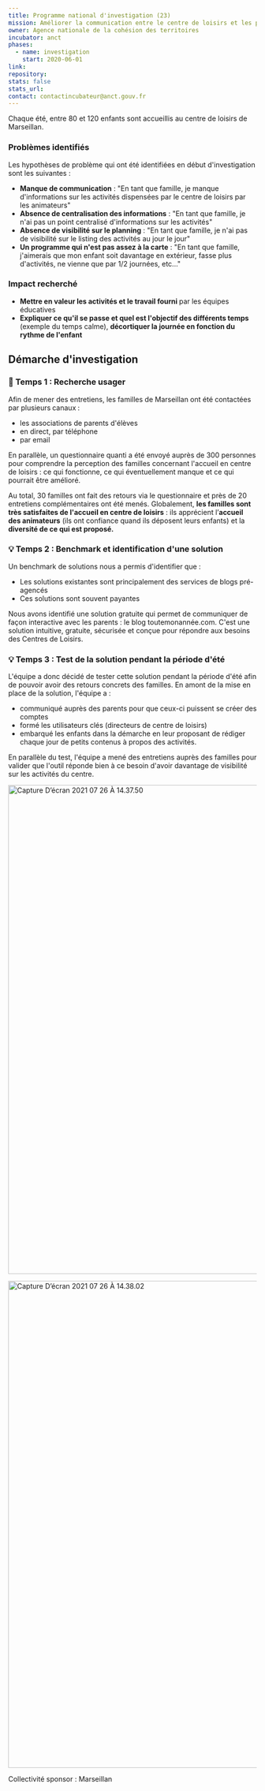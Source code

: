 ```yaml
---
title: Programme national d'investigation (23)
mission: Améliorer la communication entre le centre de loisirs et les parents pendant les période de vacances
owner: Agence nationale de la cohésion des territoires
incubator: anct
phases:
  - name: investigation
    start: 2020-06-01
link: 
repository: 
stats: false
stats_url: 
contact: contactincubateur@anct.gouv.fr
---
```

<p>Chaque été, entre 80 et 120 enfants sont accueillis au centre de loisirs de Marseillan.</p>
<h3><strong>Problèmes identifiés</strong></h3>
<p>Les hypothèses de problème qui ont été identifiées en début d'investigation sont les suivantes : </p>
<ul>
<li><strong>Manque de communication</strong> : "En tant que famille, je manque d'informations sur les activités dispensées par le centre de loisirs par les animateurs"</li>
<li><strong>Absence de centralisation des informations</strong> : "En tant que famille, je n'ai pas un point centralisé d'informations sur les activités"</li>
<li><strong>Absence de visibilité sur le planning</strong> : "En tant que famille, je n'ai pas de visibilité sur le listing des activités au jour le jour"</li>
<li><strong>Un programme qui n'est pas assez à la carte</strong> : "En tant que famille, j'aimerais que mon enfant soit davantage en extérieur, fasse plus d'activités, ne vienne que par 1/2 journées, etc..."</li>
</ul>
<h3><strong>Impact recherché</strong> </h3>
<ul>
<li data-list="bullet"><strong>Mettre en valeur les activités et le travail fourni </strong>par les équipes éducatives</li>
<li data-list="bullet"><strong>Expliquer ce qu'il se passe et quel est l'objectif des différents temps</strong> (exemple du temps calme), <strong>décortiquer la journée en fonction du rythme de l'enfant</strong></li>
</ul>
<h2>Démarche d'investigation</h2>
<h3><strong>🔎 Temps 1 : Recherche usager </strong></h3>
<p>Afin de mener des entretiens, les familles de Marseillan ont été contactées par plusieurs<strong> </strong>canaux<strong> </strong>:</p>
<ul>
<li>les associations de parents d'élèves</li>
<li>en direct, par téléphone</li>
<li>par email</li>
</ul>
<p>En parallèle, un questionnaire quanti a été envoyé auprès de 300 personnes pour comprendre la perception des familles concernant l'accueil en centre de loisirs : ce qui fonctionne, ce qui éventuellement manque et ce qui pourrait être amélioré.</p>
<p>Au total, 30 familles ont fait des retours via le questionnaire et près de 20 entretiens complémentaires ont été menés. Globalement, <strong>les familles sont très satisfaites de l'accueil en centre de loisirs</strong> : ils apprécient l’<strong>accueil des animateurs</strong> (ils ont confiance quand ils déposent leurs enfants) et la <strong>diversité de ce qui est proposé.</strong> </p>
<h3 class="p1">💡<strong> Temps 2 : Benchmark et identification d'une solution</strong></h3>
<p class="p2">Un benchmark de solutions nous a permis d'identifier que :</p>
<ul class="ul1">
<li class="li2">Les solutions existantes sont principalement des services de blogs pré-agencés</li>
<li class="li2">Ces solutions sont souvent payantes</li>
</ul>
<p class="p2">Nous avons identifié une solution gratuite qui permet de communiquer de façon interactive avec les parents : le blog toutemonannée.com. C'est une solution intuitive, gratuite, sécurisée et conçue pour répondre aux besoins des Centres de Loisirs.</p>
<h3 class="p1">💡<strong> Temps 3 : Test de la solution pendant la période d'été</strong></h3>
<p class="p2">L'équipe a donc décidé de tester cette solution pendant la période d'été afin de pouvoir avoir des retours concrets des familles. En amont de la mise en place de la solution, l'équipe a :</p>
<ul class="ul1">
<li class="li2">communiqué auprès des parents pour que ceux-ci puissent se créer des comptes </li>
<li class="li2">formé les utilisateurs clés (directeurs de centre de loisirs)</li>
<li class="li2">embarqué les enfants dans la démarche en leur proposant de rédiger chaque jour de petits contenus à propos des activités.</li>
</ul>
<p class="p2">En parallèle du test, l'équipe a mené des entretiens auprès des familles pour valider que l'outil réponde bien à ce besoin d'avoir davantage de visibilité sur les activités du centre.</p>
<p><img src="https://directus.incubateur.anct.gouv.fr/assets/3581e201-6b86-47be-a226-e55bf854e885" alt="Capture D’écran 2021 07 26 À 14.37.50" width="1858" height="992" /></p>
<p><img src="https://directus.incubateur.anct.gouv.fr/assets/e3b72bdc-53a7-43b5-8eac-892a2c4f8d5e" alt="Capture D’écran 2021 07 26 À 14.38.02" width="1856" height="988" /></p>
Collectivité sponsor : Marseillan
